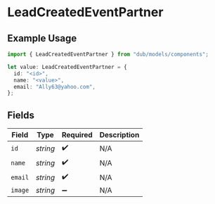 # LeadCreatedEventPartner

## Example Usage

```typescript
import { LeadCreatedEventPartner } from "dub/models/components";

let value: LeadCreatedEventPartner = {
  id: "<id>",
  name: "<value>",
  email: "Ally63@yahoo.com",
};
```

## Fields

| Field              | Type               | Required           | Description        |
| ------------------ | ------------------ | ------------------ | ------------------ |
| `id`               | *string*           | :heavy_check_mark: | N/A                |
| `name`             | *string*           | :heavy_check_mark: | N/A                |
| `email`            | *string*           | :heavy_check_mark: | N/A                |
| `image`            | *string*           | :heavy_minus_sign: | N/A                |